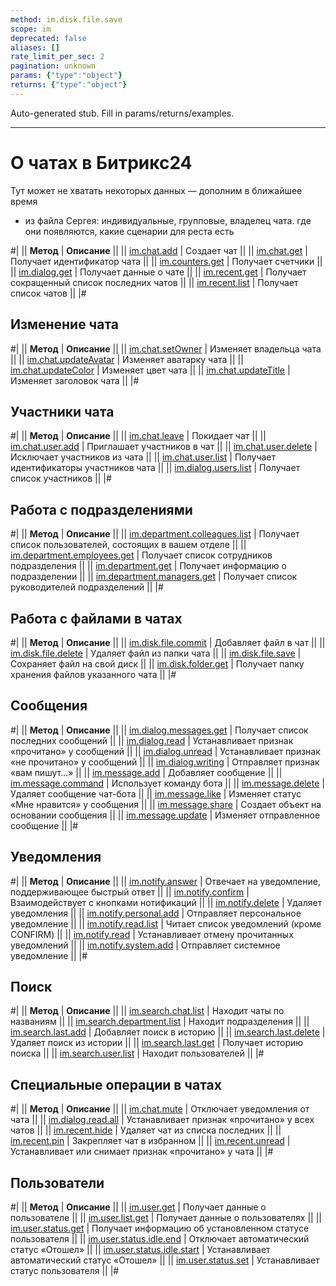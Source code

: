 ```yaml
---
method: im.disk.file.save
scope: im
deprecated: false
aliases: []
rate_limit_per_sec: 2
pagination: unknown
params: {"type":"object"}
returns: {"type":"object"}
---
```


Auto-generated stub. Fill in params/returns/examples.

---

# О чатах в Битрикс24



Тут может не хватать некоторых данных — дополним в ближайшее время







- из файла Сергея: индивидуальные, групповые, владелец чата. где они появляются, какие сценарии для реста есть





#|
|| **Метод** | **Описание** ||
|| [im.chat.add](./im-chat-add.md) | Создает чат ||
|| [im.chat.get](./im-chat-get.md) | Получает идентификатор чата ||
|| [im.counters.get](./im-counters-get.md) | Получает счетчики ||
|| [im.dialog.get](./im-dialog-get.md) | Получает данные о чате ||
|| [im.recent.get](./im-recent-get.md) | Получает сокращенный список последних чатов ||
|| [im.recent.list](./im-recent-list.md) | Получает список чатов ||
|#

## Изменение чата

#|
|| **Метод** | **Описание** ||
|| [im.chat.setOwner](./chat-update/im-chat-set-owner.md) | Изменяет владельца чата ||
|| [im.chat.updateAvatar](./chat-update/im-chat-update-avatar.md) | Изменяет аватарку чата ||
|| [im.chat.updateColor](./chat-update/im-chat-update-color.md) | Изменяет цвет чата ||
|| [im.chat.updateTitle](./chat-update/im-chat-update-title.md) | Изменяет заголовок чата ||
|#

## Участники чата 

#|
|| **Метод** | **Описание** ||
|| [im.chat.leave](./chat-users/im-chat-leave.md) | Покидает чат ||
|| [im.chat.user.add](./chat-users/im-chat-user-add.md) | Приглашает участников в чат ||
|| [im.chat.user.delete](./chat-users/im-chat-user-delete.md) | Исключает участников из чата ||
|| [im.chat.user.list](./chat-users/im-chat-user-list.md) | Получает идентификаторы участников чата ||
|| [im.dialog.users.list](./chat-users/im-dialog-users-list.md) | Получает список участников ||
|#

## Работа с подразделениями

#|
|| **Метод** | **Описание** ||
|| [im.department.colleagues.list](./departments/im-department-colleagues-list.md) | Получает список пользователей, состоящих в вашем отделе ||
|| [im.department.employees.get](./departments/im-department-employees-get.md) | Получает список сотрудников подразделения ||
|| [im.department.get](./departments/im-department-get.md) | Получает информацию о подразделении ||
|| [im.department.managers.get](./departments/im-department-managers-get.md) | Получает список руководителей подразделений ||
|#

## Работа с файлами в чатах

#|
|| **Метод** | **Описание** ||
|| [im.disk.file.commit](./files/im-disk-file-commit.md) | Добавляет файл в чат ||
|| [im.disk.file.delete](./files/im-disk-file-delete.md) | Удаляет файл из папки чата ||
|| [im.disk.file.save](./files/im-disk-file-save.md) | Сохраняет файл на свой диск ||
|| [im.disk.folder.get](./files/im-disk-folder-get.md) | Получает папку хранения файлов указанного чата ||
|#

## Сообщения

#|
|| **Метод** | **Описание** ||
|| [im.dialog.messages.get](./messages/im-dialog-messages-get.md) | Получает список последних сообщений ||
|| [im.dialog.read](./messages/im-dialog-read.md) | Устанавливает признак «прочитано» у сообщений ||
|| [im.dialog.unread](./messages/im-dialog-unread.md) | Устанавливает признак «не прочитано» у сообщений ||
|| [im.dialog.writing](./messages/im-dialog-writing.md) | Отправляет признак «вам пишут...» ||
|| [im.message.add](./messages/im-message-add.md) | Добавляет сообщение ||
|| [im.message.command](./messages/im-message-command.md) | Использует команду бота ||
|| [im.message.delete](./messages/im-message-delete.md) | Удаляет сообщение чат-бота ||
|| [im.message.like](./messages/im-message-like.md) | Изменяет статус «Мне нравится» у сообщения ||
|| [im.message.share](./messages/im-message-share.md) | Создает объект на основании сообщения ||
|| [im.message.update](./messages/im-message-update.md) | Изменяет отправленное сообщение ||
|#

## Уведомления

#|
|| **Метод** | **Описание** ||
|| [im.notify.answer](./notifications/im-notify-answer.md) | Отвечает на уведомление, поддерживающее быстрый ответ ||
|| [im.notify.confirm](./notifications/im-notify-confirm.md) | Взаимодействует с кнопками нотификаций ||
|| [im.notify.delete](./notifications/im-notify-delete.md) | Удаляет уведомления ||
|| [im.notify.personal.add](./notifications/im-notify-personal-add.md) | Отправляет персональное уведомление ||
|| [im.notify.read.list](./notifications/im-notify-read-list.md) | Читает список уведомлений (кроме CONFIRM) ||
|| [im.notify.read](./notifications/im-notify-read.md) | Устанавливает отмену прочитанных уведомлений ||
|| [im.notify.system.add](./notifications/im-notify-system-add.md) | Отправляет системное уведомление ||
|#

## Поиск

#|
|| **Метод** | **Описание** ||
|| [im.search.chat.list](./search/im-search-chat-list.md) | Находит чаты по названиям ||
|| [im.search.department.list](./search/im-search-department-list.md) | Находит подразделения ||
|| [im.search.last.add](./search/im-search-last-add.md) | Добавляет поиск в историю ||
|| [im.search.last.delete](./search/im-search-last-delete.md) | Удаляет поиск из истории ||
|| [im.search.last.get](./search/im-search-last-get.md) | Получает историю поиска ||
|| [im.search.user.list](./search/im-search-user-list.md) | Находит пользователей ||
|#

## Специальные операции в чатах

#|
|| **Метод** | **Описание** ||
|| [im.chat.mute](./special-operations/im-chat-mute.md) | Отключает уведомления от чата ||
|| [im.dialog.read.all](./special-operations/im-dialog-read-all.md) | Устанавливает признак «прочитано» у всех чатов ||
|| [im.recent.hide](./special-operations/im-recent-hide.md) | Удаляет чат из списка последних ||
|| [im.recent.pin](./special-operations/im-recent-pin.md) | Закрепляет чат в избранном ||
|| [im.recent.unread](./special-operations/im-recent-unread.md) | Устанавливает или снимает признак «прочитано» у чата ||
|#

## Пользователи

#|
|| **Метод** | **Описание** ||
|| [im.user.get](./users/im-user-get.md) | Получает данные о пользователе ||
|| [im.user.list.get](./users/im-user-list-get.md) | Получает данные о пользователях ||
|| [im.user.status.get](./users/im-user-status-get.md) | Получает информацию об установленном статусе пользователя ||
|| [im.user.status.idle.end](./users/im-user-status-idle-end.md) | Отключает автоматический статус «Отошел» ||
|| [im.user.status.idle.start](./users/im-user-status-idle-start.md) | Устанавливает автоматический статус «Отошел» ||
|| [im.user.status.set](./users/im-user-status-set.md) | Устанавливает статус пользователя ||
|#

